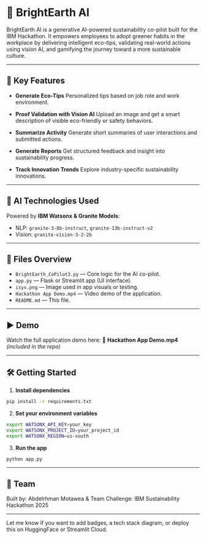 

# 🌱 BrightEarth AI

BrightEarth AI is a generative AI-powered sustainability co-pilot built for the IBM Hackathon. It empowers employees to adopt greener habits in the workplace by delivering intelligent eco-tips, validating real-world actions using vision AI, and gamifying the journey toward a more sustainable culture.

---

## 🎯 Key Features

* **Generate Eco-Tips**
  Personalized tips based on job role and work environment.

* **Proof Validation with Vision AI**
  Upload an image and get a smart description of visible eco-friendly or safety behaviors.

* **Summarize Activity**
  Generate short summaries of user interactions and submitted actions.

* **Generate Reports**
  Get structured feedback and insight into sustainability progress.

* **Track Innovation Trends**
  Explore industry-specific sustainability innovations.

---

## 🧠 AI Technologies Used

Powered by **IBM Watsonx & Granite Models**:

* NLP: `granite-3-8b-instruct`, `granite-13b-instruct-v2`
* Vision: `granite-vision-3-2-2b`

---

## 📁 Files Overview

* `BrightEarth_CoPilot3.py` — Core logic for the AI co-pilot.
* `app.py` — Flask or Streamlit app (UI interface).
* `isys.png` — Image used in app visuals or testing.
* `Hackathon App Demo.mp4` — Video demo of the application.
* `README.md` — This file.

---

## ▶️ Demo

Watch the full application demo here:
🎥 **Hackathon App Demo.mp4** *(included in the repo)*

---

## 🛠️ Getting Started

1. **Install dependencies**

```bash
pip install -r requirements.txt
```

2. **Set your environment variables**

```bash
export WATSONX_API_KEY=your_key
export WATSONX_PROJECT_ID=your_project_id
export WATSONX_REGION=us-south
```

3. **Run the app**

```bash
python app.py
```

---

## 👥 Team

Built by: Abdelrhman Motawea & Team
Challenge: IBM Sustainability Hackathon 2025

---

Let me know if you want to add badges, a tech stack diagram, or deploy this on HuggingFace or Streamlit Cloud.
